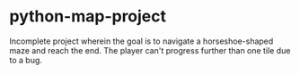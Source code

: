 # python-map-project
Incomplete project wherein the goal is to navigate a horseshoe-shaped maze and reach the end.
The player can't progress further than one tile due to a bug. 

